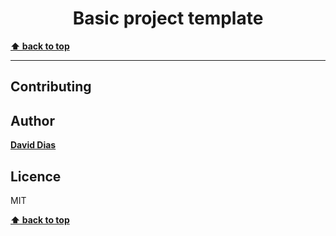 <p align="center">
  <!-- img -->
</p>
<h1 align="center">
  Basic project template
</h1>

**[⬆ back to top](#table-of-contents)**

---

## Contributing

## Author

**[David Dias](https://github.com/thedaviddias)**

## Licence

MIT

**[⬆ back to top](#table-of-contents)**

